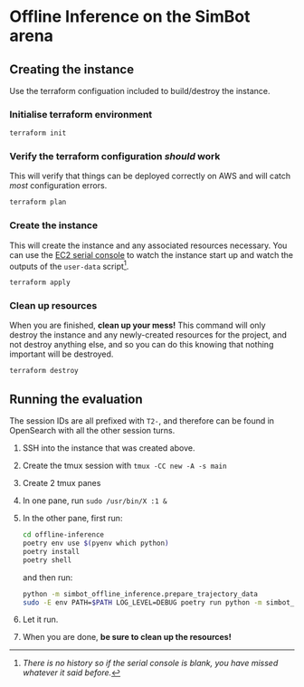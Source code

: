 # Offline Inference on the SimBot arena

## Creating the instance

Use the terraform configuation included to build/destroy the instance.

### Initialise terraform environment

```bash
terraform init
```

### Verify the terraform configuration _should_ work

This will verify that things can be deployed correctly on AWS and will catch _most_ configuration errors.

```bash
terraform plan
```

### Create the instance

This will create the instance and any associated resources necessary. You can use the [EC2 serial console](https://docs.aws.amazon.com/AWSEC2/latest/UserGuide/ec2-serial-console.html) to watch the instance start up and watch the outputs of the `user-data` script[^1].

```bash
terraform apply
```

[^1]: _There is no history so if the serial console is blank, you have missed whatever it said before._

### Clean up resources

When you are finished, **clean up your mess!** This command will only destroy the instance and any newly-created resources for the project, and not destroy anything else, and so you can do this knowing that nothing important will be destroyed.

```bash
terraform destroy
```

## Running the evaluation

The session IDs are all prefixed with `T2-`, and therefore can be found in OpenSearch with all the other session turns.

1. SSH into the instance that was created above.
1. Create the tmux session with `tmux -CC new -A -s main`
1. Create 2 tmux panes
1. In one pane, run `sudo /usr/bin/X :1 &`
1. In the other pane, first run:

   ```bash
   cd offline-inference
   poetry env use $(pyenv which python)
   poetry install
   poetry shell
   ```

   and then run:

   ```bash
   python -m simbot_offline_inference.prepare_trajectory_data
   sudo -E env PATH=$PATH LOG_LEVEL=DEBUG poetry run python -m simbot_offline_inference.run
   ```

1. Let it run.
1. When you are done, **be sure to clean up the resources!**
